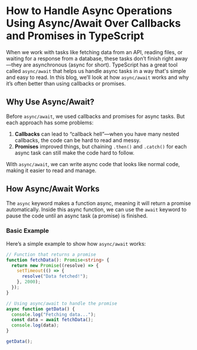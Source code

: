 # How to Handle Async Operations Using Async/Await Over Callbacks and Promises in TypeScript

When we work with tasks like fetching data from an API, reading files, or waiting for a response from a database, these tasks don’t finish right away—they are asynchronous (async for short). TypeScript has a great tool called `async/await` that helps us handle async tasks in a way that's simple and easy to read. In this blog, we’ll look at how `async/await` works and why it’s often better than using callbacks or promises.

## Why Use Async/Await?

Before `async/await`, we used callbacks and promises for async tasks. But each approach has some problems:

1. **Callbacks** can lead to “callback hell”—when you have many nested callbacks, the code can be hard to read and messy.
2. **Promises** improved things, but chaining `.then()` and `.catch()` for each async task can still make the code hard to follow.

With `async/await`, we can write async code that looks like normal code, making it easier to read and manage.

## How Async/Await Works

The `async` keyword makes a function async, meaning it will return a promise automatically. Inside this async function, we can use the `await` keyword to pause the code until an async task (a promise) is finished.

### Basic Example

Here’s a simple example to show how `async/await` works:

```typescript
// Function that returns a promise
function fetchData(): Promise<string> {
  return new Promise((resolve) => {
    setTimeout(() => {
      resolve("Data fetched!");
    }, 2000);
  });
}

// Using async/await to handle the promise
async function getData() {
  console.log("Fetching data...");
  const data = await fetchData(); 
  console.log(data);
}

getData();
